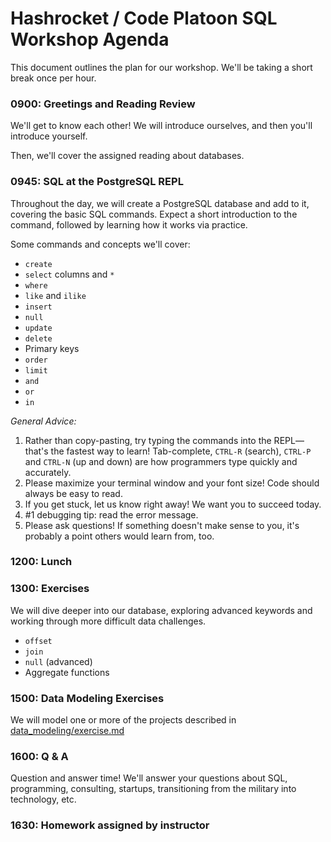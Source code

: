 # Hashrocket / Code Platoon SQL Workshop Agenda

This document outlines the plan for our workshop. We'll be taking a short break
once per hour.

### 0900: Greetings and Reading Review

We'll get to know each other! We will introduce ourselves, and then you'll
introduce yourself.

Then, we'll cover the assigned reading about databases.

### 0945: SQL at the PostgreSQL REPL

Throughout the day, we will create a PostgreSQL database and add to it,
covering the basic SQL commands. Expect a short introduction to the command,
followed by learning how it works via practice.

Some commands and concepts we'll cover:

- `create`
- `select` columns and `*`
- `where`
- `like` and `ilike`
- `insert`
- `null`
- `update`
- `delete`
- Primary keys
- `order`
- `limit`
- `and`
- `or`
- `in`

*General Advice:*

1. Rather than copy-pasting, try typing the commands into the REPL— that's the
   fastest way to learn! Tab-complete, `CTRL-R` (search), `CTRL-P` and `CTRL-N`
   (up and down) are how programmers type quickly and accurately.
2. Please maximize your terminal window and your font size! Code should always
   be easy to read.
3. If you get stuck, let us know right away! We want you to succeed today.
4. #1 debugging tip: read the error message.
5. Please ask questions! If something doesn't make sense to you, it's probably
   a point others would learn from, too.

### 1200: Lunch

### 1300: Exercises

We will dive deeper into our database, exploring advanced keywords and working
through more difficult data challenges.

- `offset`
- `join`
- `null` (advanced)
- Aggregate functions

### 1500: Data Modeling Exercises

We will model one or more of the projects described in
[data_modeling/exercise.md][exercise]

### 1600: Q & A

Question and answer time! We'll answer your questions about SQL, programming,
consulting, startups, transitioning from the military into technology, etc.

### 1630: Homework assigned by instructor

[exercise]: data_modeling/exercise.md
